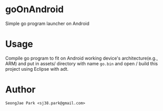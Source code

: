 goOnAndroid
===========

Simple go program launcher on Android


Usage
=====

Compile go program to fit on Android working device's architecture(e.g., ARM)
and put in assets/ directory with name `go.bin` and open / build this project
using Eclipse with adt.

Author
======

`SeongJae Park <sj38.park@gmail.com>`
